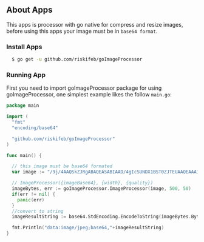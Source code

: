 ## About Apps

This apps is processor with go native for compress and resize images, before using this apps your image must be in `base64 format`.

### Install Apps

```sh
  $ go get -u github.com/riskifeb/goImageProcessor
```

### Running App

First you need to import goImageProcessor package for using goImageProcessor, one simplest example likes the follow `main.go`:

```go
package main

import (
  "fmt"
  "encoding/base64"

  "github.com/riskifeb/goImageProcessor"
)

func main() {

  // this image must be base64 formated
  var image := "/9j/4AAQSkZJRgABAQEASABIAAD/4gIcSUNDX1BST0ZJTEUAAQEAAAIMbGNtcwIQAABtbnRyU..."

  // ImageProcessor({imageBase64}, {width}, {quality})
  imageBytes, err := goImageProcessor.ImageProcessor(image, 500, 50)
  if(err != nil) {
    panic(err)
  }
  //convert to string
  imageResultString := base64.StdEncoding.EncodeToString(imageBytes.Bytes())

  fmt.Println("data:image/jpeg;base64,"+imageResultString)
}
```
